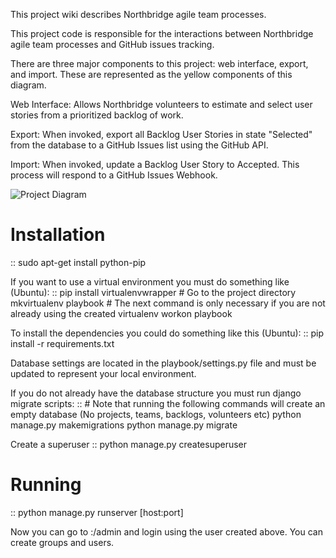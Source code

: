This project wiki describes Northbridge agile team processes.

This project code is responsible for the interactions between Northbridge agile team processes and GitHub issues tracking.

There are three major components to this project: web interface, export, and import. These are represented as the yellow components of this diagram.

Web Interface: Allows Northbridge volunteers to estimate and select user stories from a prioritized backlog of work.

Export: When invoked, export all Backlog User Stories in state "Selected" from the database to a GitHub Issues list using the GitHub API.

Import: When invoked, update a Backlog User Story to Accepted. This process will respond to a GitHub Issues Webhook.

![Project Diagram](http://northbridgetech.org/images/alliance2.jpg)

Installation
============

::
	sudo apt-get install python-pip

If you want to use a virtual environment you must do something like (Ubuntu):
::
	pip install virtualenvwrapper
	# Go to the project directory
	mkvirtualenv playbook
	# The next command is only necessary if you are not already using the created virtualenv
	workon playbook

To install the dependencies you could do something like this (Ubuntu):
::
	pip install -r requirements.txt

Database settings are located in the playbook/settings.py file and must be updated to represent your local environment.

If you do not already have the database structure you must run django migrate scripts:
::
	# Note that running the following commands will create an empty database (No projects, teams, backlogs, volunteers etc)
	python manage.py makemigrations
	python manage.py migrate

Create a superuser
::
	python manage.py createsuperuser

Running
=======

::
	python manage.py runserver [host:port]

Now you can go to <host>:<port>/admin and login using the user created above. You can create groups and users.
